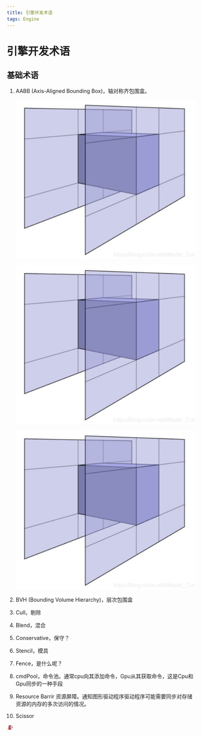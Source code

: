 ```yaml
---
title: 引擎开发术语
tags: Engine
---
```


# 引擎开发术语

## 基础术语

1. AABB (Axis-Aligned Bounding Box)，轴对称齐包围盒。
   
   ![1.png](images\2022-03-25-engine-develop-terms\1.png)
   
   ![1.png](.\2022-03-25-engine-develop-terms\1.png)
   
   ![1.png](_posts\2022-03-25-engine-develop-terms\1.png)

2. BVH (Bounding Volume Hierarchy)，层次包围盒

3. Cull，剔除

4. Blend，混合

5. Conservative，保守？

6. Stencil，模具

7. Fence，是什么呢？

8. cmdPool，命令池。通常cpu向其添加命令，Gpu从其获取命令，这是Cpu和Gpu同步的一种手段

9. Resource Barrir 资源屏障。通知图形驱动程序驱动程序可能需要同步对存储资源的内存的多次访问的情况。

10. Scissor

![1.png](\assets\favicon-16x16.png)
